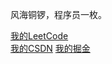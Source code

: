 风海铜锣，程序员一枚。

[我的LeetCode](https://leetcode-cn.com/u/roof-u/) <br/>
[我的CSDN](https://blog.csdn.net/madaxin?spm=1001.2101.3001.5343)
[我的掘金](https://juejin.cn/user/3570823441943944)
